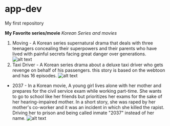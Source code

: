 # app-dev
My first repository

**My Favorite series/movie**
*Korean Series and movies*
1. Moving - A Korean series supernatural drama that deals with three teenagers concealing their superpowers and their parents who have lived with painful secrets facing great danger over generations.
   ![alt text](![image](https://github.com/MarissaButlig/app-dev/assets/153831671/64c5fc7a-e216-4f00-bea3-a1feea635c7e)
)
2. Taxi Driver - A Korean series drama about a deluxe taxi driver who gets revenge on behalf of his passengers. this story is based on the webtoon and has 16 episodes. ![alt text](![image](https://github.com/MarissaButlig/app-dev/assets/153831671/9ae49a7b-73b1-4648-83ee-049ec96a3791)
)
- 2037 - In a Korean movie, A young girl lives alone with her mother and prepares for the civil service exam while working part-time. She wants to go to school like her friends but prioritizes her exams for the sake of her hearing-impaired mother. In a short story, she was raped by her mother's co-worker and it was an incident in which she killed the rapist. Driving her to prison and being called inmate "2037" instead of her name. ![alt text](![image](https://github.com/MarissaButlig/app-dev/assets/153831671/0e26ef1d-97be-4acc-afc9-4f6b83d56ae5)
)
